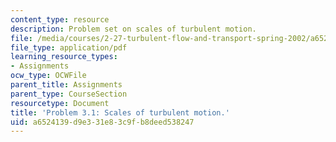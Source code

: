 ```yaml
---
content_type: resource
description: Problem set on scales of turbulent motion.
file: /media/courses/2-27-turbulent-flow-and-transport-spring-2002/a6524139d9e331e83c9fb8deed538247_Prob3_1.pdf
file_type: application/pdf
learning_resource_types:
- Assignments
ocw_type: OCWFile
parent_title: Assignments
parent_type: CourseSection
resourcetype: Document
title: 'Problem 3.1: Scales of turbulent motion.'
uid: a6524139-d9e3-31e8-3c9f-b8deed538247
---
```

